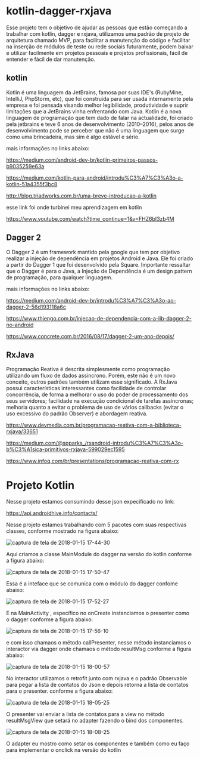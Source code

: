 # kotlin-dagger-rxjava

  Esse projeto tem o objetivo de ajudar as pessoas que estão começando a trabalhar com kotlin, dagger e rxjava, utilizamos uma padrão de projeto de arquitetura chamado MVP, para facilitar a manutenção do código e facilitar na inserção de módulos de teste ou rede sociais futuramente, podem baixar e utilizar facilmente em projetos pessoais e projetos profissionais, fácil de entender e fácil de dar manutenção.

## kotlin
  
  Kotlin é uma linguagem da JetBrains, famosa por suas IDE's (RubyMine, IntelliJ, PhpStorm, etc), que foi construída para ser usada internamente pela empresa e foi pensada visando melhor legibilidade, produtividade e suprir limitações que a JetBrains vinha enfrentando com Java.
  Kotlin é a nova linguagem de programação que tem dado de falar na actualidade, foi criado pela jetbrains e teve 6 anos de desenvolvimento (2010–2016), pelos anos de desenvolvimento pode se perceber que não é uma linguagem que surge como uma brincadeira, mas sim é algo estável e sério.
  
  mais informações no links abaixo:
  
  https://medium.com/android-dev-br/kotlin-primeiros-passos-b9035259e63a
  
  https://medium.com/kotlin-para-android/introdu%C3%A7%C3%A3o-a-kotlin-51a4355f3bc8
  
  http://blog.triadworks.com.br/uma-breve-introducao-a-kotlin
  
  esse link foi onde turbinei meu aprendizagem em kotlin
  
  https://www.youtube.com/watch?time_continue=1&v=FHZ6bI3zb4M
  
  
  ## Dagger 2
  
  O Dagger 2 é um framework mantido pela google que tem por objetivo realizar a injeção de dependência em projetos Android e Java. Ele foi criado a partir do Dagger 1 que foi desenvolvido pela Square.
  Importante ressaltar que o Dagger é para o Java, a Injeção de Dependência é um design pattern de programação, para qualquer linguagem.
  
  mais informações no links abaixo:
  
  https://medium.com/android-dev-br/introdu%C3%A7%C3%A3o-ao-dagger-2-56d193118a6c
  
  https://www.thiengo.com.br/injecao-de-dependencia-com-a-lib-dagger-2-no-android
  
  https://www.concrete.com.br/2016/08/17/dagger-2-um-ano-depois/
  
  ## RxJava
  
  Programação Reativa é descrita simplesmente como programação utilizando um fluxo de dados assíncrono. Porém, este não é um novo conceito, outros padrões também utilizam esse significado.
  A RxJava possui características interessantes como facilidade de controlar concorrência, de forma a melhorar o uso do poder de processamento dos seus servidores; facilidade na execução condicional de tarefas assíncronas; melhoria quanto a evitar o problema de uso de vários callbacks (evitar o uso excessivo do padrão Observer) e abordagem reativa.
  
  https://www.devmedia.com.br/programacao-reativa-com-a-biblioteca-rxjava/33651
  
  https://medium.com/@spparks_/rxandroid-introdu%C3%A7%C3%A3o-b%C3%A1sica-primitivos-rxjava-599029ec1595
  
  https://www.infoq.com/br/presentations/programacao-reativa-com-rx
  
  # Projeto Kotlin
  
  Nesse projeto estamos consumindo desse json expecificado no link:
  
  https://api.androidhive.info/contacts/
  
  Nesse projeto estamos trabalhando com 5 pacotes com suas respectivas classes, conforme mostrado na figura abaixo:
  
  ![captura de tela de 2018-01-15 17-44-30](https://user-images.githubusercontent.com/5742609/34959125-138a84e2-fa1c-11e7-9cf4-46c3a2096089.png)
  
  Aqui criamos a classe MainModule do dagger na versão do kotlin conforme a figura abaixo:
  
  ![captura de tela de 2018-01-15 17-50-47](https://user-images.githubusercontent.com/5742609/34959215-a87da58e-fa1c-11e7-82dd-8035fc5026fd.png)
  
  Essa é a inteface que se comunica com o módulo do dagger confome abaixo:
  
  ![captura de tela de 2018-01-15 17-52-27](https://user-images.githubusercontent.com/5742609/34959313-19f0eb22-fa1d-11e7-966e-04f4a85e1ec3.png)

 E na MainActivity , específico no onCreate instanciamos o presenter como o dagger conforme a figura abaixo:
 
 ![captura de tela de 2018-01-15 17-56-10](https://user-images.githubusercontent.com/5742609/34959490-e1b45dec-fa1d-11e7-89c3-aa295d63e965.png)

e com isso chamaos o método callPresenter, nesse método instanciamos o interactor via dagger onde chamaos o método resultMsg 
conforme a figura abaixo: 

![captura de tela de 2018-01-15 18-00-57](https://user-images.githubusercontent.com/5742609/34959581-4b5db90a-fa1e-11e7-8a82-d50ca7674f30.png)

No interactor utilizamos o retrofit junto com rxjava e o padrão Observable para pegar a lista de contatos do Json e depois retorna a lista de contatos para o presenter. conforme a figura abaixo:

![captura de tela de 2018-01-15 18-05-25](https://user-images.githubusercontent.com/5742609/34959680-ba94dad8-fa1e-11e7-823f-f90ae1020111.png)

O presenter vai enviar a lista de contatos para a view no método resultMsgView que setará no adapter fazendo o bind dos componentes.

![captura de tela de 2018-01-15 18-08-25](https://user-images.githubusercontent.com/5742609/34959791-301c9f98-fa1f-11e7-9cf5-063df6aca16f.png)

O adapter eu mostro como setar os componentes e também como eu faço para implementar o onclick na versão do kotlin







 
 

  

  
  
  
  
  
  
  
  
  
  
  
  
  
  
  
  
  
  
  
  



